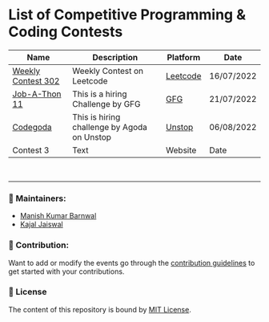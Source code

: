 # List of Competitive Programming &amp; Coding Contests

| Name | Description | Platform | Date |
| --- | ----------- | -------- | -------- |
| [Weekly Contest 302](https://leetcode.com/contest/weekly-contest-302/) | Weekly Contest on Leetcode | [Leetcode](https://leetcode.com/) | 16/07/2022
| [Job-A-Thon 11](https://practice.geeksforgeeks.org/contest/job-a-thon-11-hiring-challenge) | This is a hiring Challenge by GFG | [GFG](https://www.geeksforgeeks.org/) | 21/07/2022 |
| [Codegoda](https://unstop.com/hackathon/codegoda-2022-agoda-363015?refId=ACG22AW) | This is hiring challenge by Agoda on Unstop | [Unstop](https://unstop.com/home) | 06/08/2022
| Contest 3 | Text | Website | Date |
















<br>
<hr>

### :hammer: Maintainers:
- [Manish Kumar Barnwal](https://github.com/imanishbarnwal)
- [Kajal Jaiswal](https://github.com/kajal1801)

### 🤝 Contribution:
Want to add or modify the events go through the [contribution guidelines](CONTRIBUTE.md) to get started with your contributions.

### 📝 License

The content of this repository is bound by [MIT License](LICENSE).
